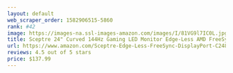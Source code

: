 ```yaml
---
layout: default 
﻿web_scraper_order: 1582906515-5860
rank: #42
image: https://images-na.ssl-images-amazon.com/images/I/81VG9l7IC0L.jpg
title: Sceptre 24" Curved 144Hz Gaming LED Monitor Edge-Less AMD FreeSync DisplayPort HDMI,…
url: https://www.amazon.com/Sceptre-Edge-Less-FreeSync-DisplayPort-C248B-144RN/dp/B07MTMCNLX/ref=zg_mw_pc_42?_encoding=UTF8&psc=1&refRID=XJT42DXBBEE9H9WCHFME
reviews: 4.5 out of 5 stars
price: $137.99 
---
```

